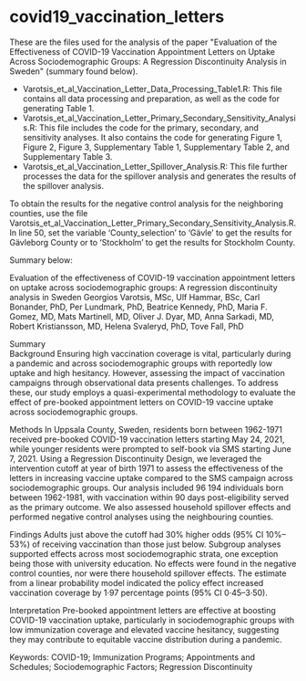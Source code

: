 # covid19_vaccination_letters

These are the files used for the analysis of the paper "Evaluation of the Effectiveness of COVID-19 Vaccination Appointment Letters on Uptake Across Sociodemographic Groups: A Regression Discontinuity Analysis in Sweden" (summary found below).

- Varotsis_et_al_Vaccination_Letter_Data_Processing_Table1.R: This file contains all data processing and preparation, as well as the code for generating Table 1.
- Varotsis_et_al_Vaccination_Letter_Primary_Secondary_Sensitivity_Analysis.R: This file includes the code for the primary, secondary, and sensitivity analyses. It also contains the code for generating Figure 1, Figure 2, Figure 3, Supplementary Table 1, Supplementary Table 2, and Supplementary Table 3.
- Varotsis_et_al_Vaccination_Letter_Spillover_Analysis.R: This file further processes the data for the spillover analysis and generates the results of the spillover analysis.

To obtain the results for the negative control analysis for the neighboring counties, use the file Varotsis_et_al_Vaccination_Letter_Primary_Secondary_Sensitivity_Analysis.R. In line 50, set the variable ‘County_selection’ to ‘Gävle’ to get the results for Gävleborg County or to ‘Stockholm’ to get the results for Stockholm County.

Summary below:

Evaluation of the effectiveness of COVID-19 vaccination appointment letters on uptake across sociodemographic groups: A regression discontinuity analysis in Sweden
Georgios Varotsis, MSc, Ulf Hammar, BSc, Carl Bonander, PhD, Per Lundmark, PhD, Beatrice Kennedy, PhD, Maria F. Gomez, MD, Mats Martinell, MD, Oliver J. Dyar, MD, Anna Sarkadi, MD, Robert Kristiansson, MD, Helena Svaleryd, PhD, Tove Fall, PhD

Summary  
Background Ensuring high vaccination coverage is vital, particularly during a pandemic and across sociodemographic groups with reportedly low uptake and high hesitancy. However, assessing the impact of vaccination campaigns through observational data presents challenges. To address these, our study employs a quasi-experimental methodology to evaluate the effect of pre-booked appointment letters on COVID-19 vaccine uptake across sociodemographic groups. 

Methods In Uppsala County, Sweden, residents born between 1962-1971 received pre-booked COVID-19 vaccination letters starting May 24, 2021, while younger residents were prompted to self-book via SMS starting June 7, 2021. Using a Regression Discontinuity Design, we leveraged the intervention cutoff at year of birth 1971 to assess the effectiveness of the letters in increasing vaccine uptake compared to the SMS campaign across sociodemographic groups. Our analysis included 96 194 individuals born between 1962-1981, with vaccination within 90 days post-eligibility served as the primary outcome. We also assessed household spillover effects and performed negative control analyses using the neighbouring counties.

Findings Adults just above the cutoff had 30% higher odds (95% CI 10%– 53%) of receiving vaccination than those just below. Subgroup analyses supported effects across most sociodemographic strata, one exception being those with university education. No effects were found in the negative control counties, nor were there household spillover effects. The estimate from a linear probability model indicated the policy effect increased vaccination coverage by 1·97 percentage points (95% CI 0·45–3·50).

Interpretation Pre-booked appointment letters are effective at boosting COVID-19 vaccination uptake, particularly in sociodemographic groups with low immunization coverage and elevated vaccine hesitancy, suggesting they may contribute to equitable vaccine distribution during a pandemic.

Keywords: COVID-19; Immunization Programs; Appointments and Schedules; Sociodemographic Factors; Regression Discontinuity


